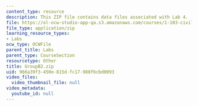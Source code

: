 ```yaml
---
content_type: resource
description: This ZIP file contains data files associated with Lab 4.
file: https://ol-ocw-studio-app-qa.s3.amazonaws.com/courses/1-103-civil-engineering-materials-laboratory-spring-2004/966a39f3450e815dfc17988f6cbd0093_GroupB2.zip
file_type: application/zip
learning_resource_types:
- Labs
ocw_type: OCWFile
parent_title: Labs
parent_type: CourseSection
resourcetype: Other
title: GroupB2.zip
uid: 966a39f3-450e-815d-fc17-988f6cbd0093
video_files:
  video_thumbnail_file: null
video_metadata:
  youtube_id: null
---
```


